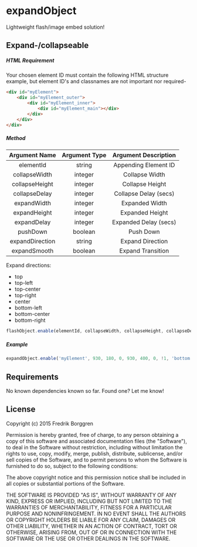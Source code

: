 # expandObject

Lightweight flash/image embed solution!

## Expand-/collapseable

##### HTML Requirement

Your chosen element ID must contain the following HTML structure example, but element ID's and classnames are not important nor required-

```html
<div id="myElement">
    <div id="myElement_outer">
        <div id="myElement_inner">
            <div id="myElement_main"></div>
        </div>
    </div>
</div>
```

##### Method

| Argument Name     | Argument Type     | Argument Description  |
| :---------------: | :---------------: | :-------------------: |
| elementId         | string            | Appending Element ID  |
| collapseWidth     | integer           | Collapse Width        |
| collapseHeight    | integer           | Collapse Height       |
| collapseDelay     | integer           | Collapse Delay (secs) |
| expandWidth       | integer           | Expanded Width        |
| expandHeight      | integer           | Expanded Height       |
| expandDelay       | integer           | Expanded Delay (secs) |
| pushDown          | boolean           | Push Down             |
| expandDirection   | string            | Expand Direction      |
| expandSmooth      | boolean           | Expand Transition     |

Expand directions:

- top
- top-left
- top-center
- top-right
- center
- bottom-left
- bottom-center
- bottom-right

```javascript
flashObject.enable(elementId, collapseWidth, collapseHeight, collapseDelay, expandWidth, expandHeight, expandDelay, pushDown, expandDirection, expandSmooth);
```

##### Example
```javascript
expandObject.enable('myElement', 930, 180, 0, 930, 400, 0, !1, 'bottom', 1);
```

## Requirements

No known dependencies known so far. Found one? Let me know!

## License

Copyright (c) 2015 Fredrik Borggren

Permission is hereby granted, free of charge, to any person obtaining a copy of this software and associated documentation files (the "Software"), to deal in the Software without restriction, including without limitation the rights to use, copy, modify, merge, publish, distribute, sublicense, and/or sell copies of the Software, and to permit persons to whom the Software is furnished to do so, subject to the following conditions:

The above copyright notice and this permission notice shall be included in all copies or substantial portions of the Software.

THE SOFTWARE IS PROVIDED "AS IS", WITHOUT WARRANTY OF ANY KIND, EXPRESS OR IMPLIED, INCLUDING BUT NOT LIMITED TO THE WARRANTIES OF MERCHANTABILITY, FITNESS FOR A PARTICULAR PURPOSE AND NONINFRINGEMENT. IN NO EVENT SHALL THE AUTHORS OR COPYRIGHT HOLDERS BE LIABLE FOR ANY CLAIM, DAMAGES OR OTHER LIABILITY, WHETHER IN AN ACTION OF CONTRACT, TORT OR OTHERWISE, ARISING FROM, OUT OF OR IN CONNECTION WITH THE SOFTWARE OR THE USE OR OTHER DEALINGS IN THE SOFTWARE.
